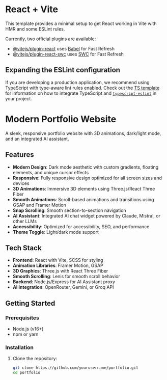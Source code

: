 # React + Vite

This template provides a minimal setup to get React working in Vite with HMR and some ESLint rules.

Currently, two official plugins are available:

- [@vitejs/plugin-react](https://github.com/vitejs/vite-plugin-react/blob/main/packages/plugin-react) uses [Babel](https://babeljs.io/) for Fast Refresh
- [@vitejs/plugin-react-swc](https://github.com/vitejs/vite-plugin-react/blob/main/packages/plugin-react-swc) uses [SWC](https://swc.rs/) for Fast Refresh

## Expanding the ESLint configuration

If you are developing a production application, we recommend using TypeScript with type-aware lint rules enabled. Check out the [TS template](https://github.com/vitejs/vite/tree/main/packages/create-vite/template-react-ts) for information on how to integrate TypeScript and [`typescript-eslint`](https://typescript-eslint.io) in your project.

# Modern Portfolio Website

A sleek, responsive portfolio website with 3D animations, dark/light mode, and an integrated AI assistant.

## Features

- **Modern Design**: Dark mode aesthetic with custom gradients, floating elements, and unique cursor effects
- **Responsive**: Fully responsive design optimized for all screen sizes and devices
- **3D Animations**: Immersive 3D elements using Three.js/React Three Fiber
- **Smooth Animations**: Scroll-based animations and transitions using GSAP and Framer Motion
- **Snap Scrolling**: Smooth section-to-section navigation
- **AI Assistant**: Integrated AI chat widget powered by Claude, Mistral, or other LLMs
- **Accessibility**: Optimized for accessibility, SEO, and performance
- **Theme Toggle**: Light/dark mode support

## Tech Stack

- **Frontend**: React with Vite, SCSS for styling
- **Animation Libraries**: Framer Motion, GSAP
- **3D Graphics**: Three.js with React Three Fiber
- **Smooth Scrolling**: Lenis for smooth scroll behavior
- **Backend**: Node.js/Express for AI Assistant proxy
- **AI Integration**: OpenRouter, Gemini, or Groq API

## Getting Started

### Prerequisites

- Node.js (v16+)
- npm or yarn

### Installation

1. Clone the repository:
   ```bash
   git clone https://github.com/yourusername/portfolio.git
   cd portfolio
